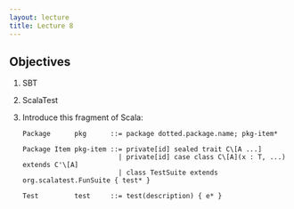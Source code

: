 ```yaml
---
layout: lecture
title: Lecture 8
---
```



Objectives
----------

1. SBT

1. ScalaTest

1. Introduce this fragment of Scala:

       Package      pkg      ::= package dotted.package.name; pkg-item*

       Package Item pkg-item ::= private[id] sealed trait C\[A ...]
                               | private[id] case class C\[A](x : T, ...) extends C'\[A]
                               | class TestSuite extends org.scalatest.FunSuite { test* }

       Test         test     ::= test(description) { e* }

